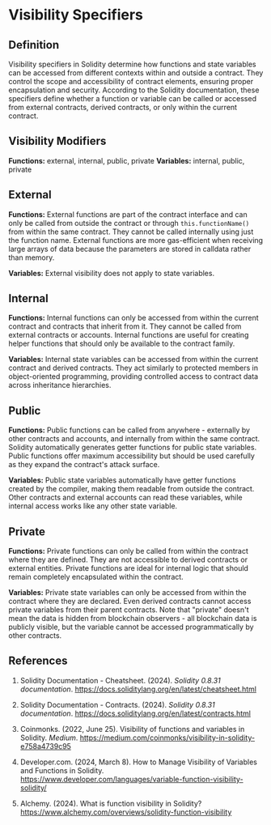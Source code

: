 # Visibility Specifiers

## Definition

Visibility specifiers in Solidity determine how functions and state variables can be accessed from different contexts within and outside a contract. They control the scope and accessibility of contract elements, ensuring proper encapsulation and security. According to the Solidity documentation, these specifiers define whether a function or variable can be called or accessed from external contracts, derived contracts, or only within the current contract.

## Visibility Modifiers

**Functions:** external, internal, public, private
**Variables:** internal, public, private

## External

**Functions:** External functions are part of the contract interface and can only be called from outside the contract or through `this.functionName()` from within the same contract. They cannot be called internally using just the function name. External functions are more gas-efficient when receiving large arrays of data because the parameters are stored in calldata rather than memory.

**Variables:** External visibility does not apply to state variables.

## Internal

**Functions:** Internal functions can only be accessed from within the current contract and contracts that inherit from it. They cannot be called from external contracts or accounts. Internal functions are useful for creating helper functions that should only be available to the contract family.

**Variables:** Internal state variables can be accessed from within the current contract and derived contracts. They act similarly to protected members in object-oriented programming, providing controlled access to contract data across inheritance hierarchies.

## Public

**Functions:** Public functions can be called from anywhere - externally by other contracts and accounts, and internally from within the same contract. Solidity automatically generates getter functions for public state variables. Public functions offer maximum accessibility but should be used carefully as they expand the contract's attack surface.

**Variables:** Public state variables automatically have getter functions created by the compiler, making them readable from outside the contract. Other contracts and external accounts can read these variables, while internal access works like any other state variable.

## Private

**Functions:** Private functions can only be called from within the contract where they are defined. They are not accessible to derived contracts or external entities. Private functions are ideal for internal logic that should remain completely encapsulated within the contract.

**Variables:** Private state variables can only be accessed from within the contract where they are declared. Even derived contracts cannot access private variables from their parent contracts. Note that "private" doesn't mean the data is hidden from blockchain observers - all blockchain data is publicly visible, but the variable cannot be accessed programmatically by other contracts.

## References

1. Solidity Documentation - Cheatsheet. (2024). *Solidity 0.8.31 documentation*. https://docs.soliditylang.org/en/latest/cheatsheet.html

2. Solidity Documentation - Contracts. (2024). *Solidity 0.8.31 documentation*. https://docs.soliditylang.org/en/latest/contracts.html

3. Coinmonks. (2022, June 25). Visibility of functions and variables in Solidity. *Medium*. https://medium.com/coinmonks/visibility-in-solidity-e758a4739c95

4. Developer.com. (2024, March 8). How to Manage Visibility of Variables and Functions in Solidity. https://www.developer.com/languages/variable-function-visibility-solidity/

5. Alchemy. (2024). What is function visibility in Solidity? https://www.alchemy.com/overviews/solidity-function-visibility